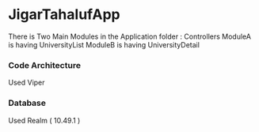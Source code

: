 # JigarTahalufApp

There is Two Main Modules in the Application folder : Controllers
ModuleA is having UniversityList
ModuleB is having UniversityDetail

### Code Architecture ###
Used Viper

### Database ###
Used Realm ( 10.49.1 ) 
